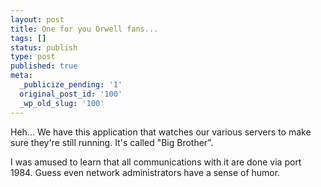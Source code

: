 ```yaml
---
layout: post
title: One for you Orwell fans...
tags: []
status: publish
type: post
published: true
meta:
  _publicize_pending: '1'
  original_post_id: '100'
  _wp_old_slug: '100'
---
```

Heh...  We have this application that watches our various servers to make sure they're still running.  It's called "Big Brother".

I was amused to learn that all communications with it are done via port 1984.  Guess even network administrators have a sense of humor.
